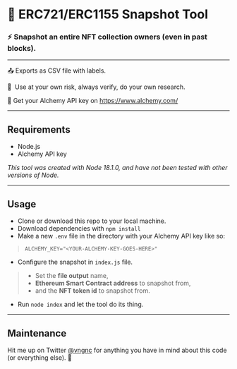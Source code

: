 # 📸 ERC721/ERC1155 Snapshot Tool
### ⚡ Snapshot an entire NFT collection owners (even in past blocks). 

---   

📤 Exports as CSV file with labels.

🔰 &nbsp;Use at your own risk, always verify, do your own research.  

🔼 Get your Alchemy API key on https://www.alchemy.com/  

---  

## Requirements  

- Node.js
- Alchemy API key  

*This tool was created with Node 18.1.0, and have not been tested with other versions of Node.* 


---  

## Usage  

- Clone or download this repo to your local machine. 
- Download dependencies with `npm install`
- Make a new `.env` file in the directory with your Alchemy API key like so:
> `ALCHEMY_KEY="<YOUR-ALCHEMY-KEY-GOES-HERE>"`  
- Configure the snapshot in `index.js` file. 
> - Set the **file output** name, 
> - **Ethereum Smart Contract address** to snapshot from,
> - and the **NFT token id** to snapshot from.  
- Run `node index` and let the tool do its thing.  

--- 

## Maintenance

Hit me up on Twitter [@vngnc](https://twitter.com/vngnc) for anything you have in mind about this code (or everything else). 🖤